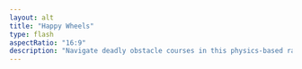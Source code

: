```yaml
---
layout: alt
title: "Happy Wheels"
type: flash
aspectRatio: "16:9"
description: "Navigate deadly obstacle courses in this physics-based ragdoll game."
---
```

